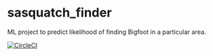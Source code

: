# sasquatch_finder
ML project to predict likelihood of finding Bigfoot in a particular area.


[![CircleCI](https://circleci.com/gh/mgstockwell/myrepo.svg?style=svg)](https://app.circleci.com/pipelines/github/mgstockwell/myrepo)